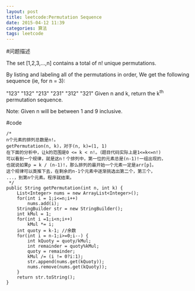 ```yaml
---
layout: post
title: leetcode:Permutation Sequence
date: 2015-04-12 11:39
categories: 算法
tags: leetcode
---
```


#问题描述  

The set [1,2,3,…,n] contains a total of n! unique permutations.

By listing and labeling all of the permutations in order,
We get the following sequence (ie, for n = 3):

"123"
"132"
"213"
"231"
"312"
"321"
Given n and k, return the k<sup>th</sup> permutation sequence.

Note: Given n will be between 1 and 9 inclusive.

#code   

```
/*
n个元素的排列总数是n!。
getPermutation(n, k)，对于(n, k)=(1, 1)
在下面的分析中，让k的范围是0 <= k < n!。（题目代码实际上是1<=k<=n!)
可以看到一个规律，就是这n！个排列中，第一位的元素总是(n-1)!一组出现的，
也就说如果p = k / (n-1)!，那么排列的最开始一个元素一定是arr[p]。
这个规律可以类推下去，在剩余的n-1个元素中逐渐挑选出第二个，第三个，
...，到第n个元素。程序就结束。
 */
public String getPermutation(int n, int k) {
    List<Integer> nums = new ArrayList<Integer>();
    for(int i = 1;i<=n;i++)
        nums.add(i);
    StringBuilder str = new StringBuilder();
    int kMul = 1;
    for(int i =1;i<n;i++) 
        kMul *= i;
    int quoty = k-1; //余数
    for(int i = n-1;i>=0;i--) {
        int kQuoty = quoty/kMul;
        int remainder = quoty%kMul;
        quoty = remainder;
        kMul /= (i != 0?i:1);
        str.append(nums.get(kQuoty));
        nums.remove(nums.get(kQuoty));
    }
    return str.toString();
}
```
